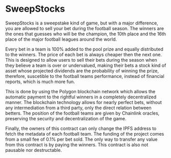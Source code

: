 # SweepStocks

SweepStocks is a sweepstake kind of game, but with a major difference, you are allowed to sell your bet during the football season. The winners are the ones that guesses who will be the champion, the 10th place and the 16th place of the major football leagues around the world.

Every bet in a team is 100% added to the pool prize and equally distributed to the winners. The price of each bet is always cheaper then the next one. This is designed to allow users to sell their bets during the season when they believe a team is over or undervalued, making their bets a stock kind of asset whose projected dividends are the probability of winning the prize, therefore, suscetible to the football teams performance, instead of financial reports, which is much more fun.

This is done by using the Polygon blockchain network which allows the automatic payment to the rightful winners in a completely decentralized manner. The blockchain technology allows for nearly perfect bets, without any intermediation from a third party, only the direct relation between betters. The position of the football teams are given by Chainlink oracles, preserving the security and decentralization of the game.

Finally, the owners of this contract can only change the IPFS address to fetch the metadata of each football team. The funding of the project comes from a small fee of 0.1% per bet sold. The only way to transfer any value from this contract is by paying the winners. This contract is also not pausable nor destructable.
